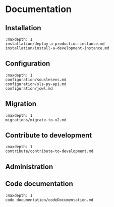 # Documentation

## Installation

```{toctree}
:maxdepth: 1
installation/deploy-a-production-instance.md
installation/install-a-development-instance.md
```

## Configuration

```{toctree}
:maxdepth: 1
configuration/souslesens.md
configuration/sls-py-api.md
configuration/jowl.md
```

## Migration

```{toctree}
:maxdepth: 1
migrations/migrate-to-v2.md
```

## Contribute to development

```{toctree}
:maxdepth: 1
contribute/contribute-to-development.md
```

## Administration

## Code documentation

```{toctree}
:maxdepth: 1
code documentation/codeDocumentation.md
```
